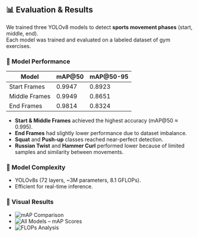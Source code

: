 ## 📊 Evaluation & Results  

We trained three YOLOv8 models to detect **sports movement phases** (start, middle, end).  
Each model was trained and evaluated on a labeled dataset of gym exercises.  

### 🔹 Model Performance  
| Model          | mAP@50   | mAP@50-95 |
|----------------|----------|-----------|
| Start Frames   | 0.9947   | 0.8923    |
| Middle Frames  | 0.9949   | 0.8651    |
| End Frames     | 0.9814   | 0.8324    |

- **Start & Middle Frames** achieved the highest accuracy (mAP@50 ≈ 0.995).  
- **End Frames** had slightly lower performance due to dataset imbalance.  
- **Squat** and **Push-up** classes reached near-perfect detection.  
- **Russian Twist** and **Hammer Curl** performed lower because of limited samples and similarity between movements.  

### 🔹 Model Complexity  
- YOLOv8s (72 layers, ~3M parameters, 8.1 GFLOPs).  
- Efficient for real-time inference.  

### 🔹 Visual Results  
- ![mAP Comparison](graph_for%20mAPs.png)  
- ![All Models – mAP Scores](mAPs%20for%20all%20models.png)  
- ![FLOPs Analysis](FLOPs%20for%20all%20models.png)  
